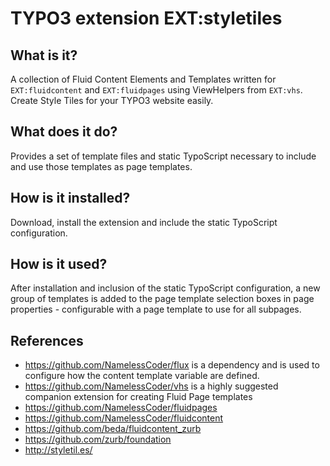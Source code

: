 TYPO3 extension EXT:styletiles
=====================================================================

## What is it?

A collection of Fluid Content Elements and Templates written for `EXT:fluidcontent` and `EXT:fluidpages` using ViewHelpers from `EXT:vhs`.
Create Style Tiles for your TYPO3 website easily.

## What does it do?

Provides a set of template files and static TypoScript necessary to include and use those templates as page templates.

## How is it installed?

Download, install the extension and include the static TypoScript configuration.

## How is it used?

After installation and inclusion of the static TypoScript configuration, a new group of templates is added to the page template
selection boxes in page properties - configurable with a page template to use for all subpages.


## References

* https://github.com/NamelessCoder/flux is a dependency and is used to configure how the content template variable are defined.
* https://github.com/NamelessCoder/vhs is a highly suggested companion extension for creating Fluid Page templates
* https://github.com/NamelessCoder/fluidpages
* https://github.com/NamelessCoder/fluidcontent
* https://github.com/beda/fluidcontent_zurb
* https://github.com/zurb/foundation
* http://styletil.es/

